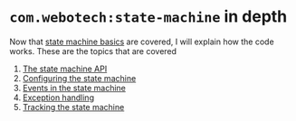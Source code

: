 # `com.webotech:state-machine` in depth

Now that [state machine basics](01-intro) are covered, I will explain how the code works. These are
the topics that are covered

1. [The state machine API](03-api)
2. [Configuring the state machine](04-configure)
3. [Events in the state machine](05-events)
4. [Exception handling](06-exceptions)
5. [Tracking the state machine](07-tracking.md)

